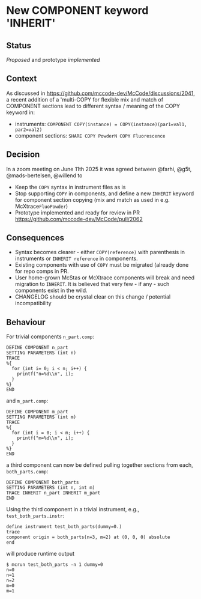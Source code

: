 # New COMPONENT keyword 'INHERIT'

## Status

*Proposed* and prototype *implemented* 

## Context

As discussed in https://github.com/mccode-dev/McCode/discussions/2041,
a recent addition of a 'multi-COPY for flexible mix and match of
COMPONENT sections lead to different syntax / meaning of the COPY
keyword in:
* instruments: `COMPONENT COPY(instance) = COPY(instance)(par1=val1, par2=val2)`
* component sections: `SHARE COPY PowderN COPY Fluorescence`

## Decision

In a zoom meeting on June 11th 2025 it was agreed between  @farhi,
@g5t, @mads-bertelsen, @willend to 
* Keep the `COPY` syntax in instrument files as is
* Stop supporting `COPY` in components, and define a new `INHERIT` keyword for component section copying (mix
  and match as used in e.g.  McXtrace`FluoPowder`)
* Prototype implemented and ready for review in PR https://github.com/mccode-dev/McCode/pull/2062


## Consequences

* Syntax becomes clearer - either `COPY(reference)` with parenthesis in
  instruments or `INHERIT reference` in components.
* Existing components with use of `COPY` must be migrated (already
  done for repo comps in PR.
* User home-grown McStas or McXtrace components will break and need
  migration to `INHERIT`. It is believed that very few - if any - such
  components exist in the wild. 
* CHANGELOG should be crystal clear on this change / potential incompatibility

## Behaviour

For trivial components `n_part.comp`:

```
DEFINE COMPONENT n_part
SETTING PARAMETERS (int n)
TRACE
%{
  for (int i= 0; i < n; i++) {
    printf("n=%d\\n", i);
  }
%}
END
```
and `m_part.comp`:

```
DEFINE COMPONENT m_part
SETTING PARAMETERS (int m)
TRACE
%{
  for (int i = 0; i < m; i++) {
    printf("m=%d\\n", i);
  }
%}
END
```
a third component can now be defined pulling together sections from each, `both_parts.comp`:

```
DEFINE COMPONENT both_parts
SETTING PARAMETERS (int n, int m)
TRACE INHERIT n_part INHERIT m_part
END
```
Using the third component in a trivial instrument, e.g., `test_both_parts.instr`:

```
define instrument test_both_parts(dummy=0.)
trace
component origin = both_parts(n=3, m=2) at (0, 0, 0) absolute
end
```
will produce runtime output

```
$ mcrun test_both_parts -n 1 dummy=0
n=0
n=1
n=2
m=0
m=1
```
